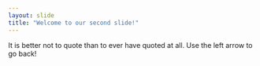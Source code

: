 ```yaml
---
layout: slide
title: "Welcome to our second slide!"
---
```

It is better not to quote than to ever have quoted at all.
Use the left arrow to go back!

